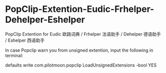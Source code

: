 # PopClip-Extention-Eudic-Frhelper-Dehelper-Eshelper
PopClip Extention for Eudic 欧路词典 / Frhelper 法语助手 / Dehelper 德语助手 / Eshelper 西语助手

In case Popclip warn you from unsigned extention, input the following in terminal: 

defaults write com.pilotmoon.popclip LoadUnsignedExtensions -bool YES
